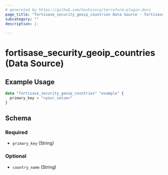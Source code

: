 ```yaml
---
# generated by https://github.com/hashicorp/terraform-plugin-docs
page_title: "fortisase_security_geoip_countries Data Source - fortisase"
subcategory: ""
description: |-
  
---
```


# fortisase_security_geoip_countries (Data Source)



## Example Usage

```terraform
data "fortisase_security_geoip_countries" "example" {
  primary_key = "<your_value>"
}
```

<!-- schema generated by tfplugindocs -->
## Schema

### Required

- `primary_key` (String)

### Optional

- `country_name` (String)
